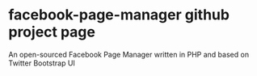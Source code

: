 facebook-page-manager github project page
=========================================

An open-sourced Facebook Page Manager written in PHP and based on Twitter Bootstrap UI
